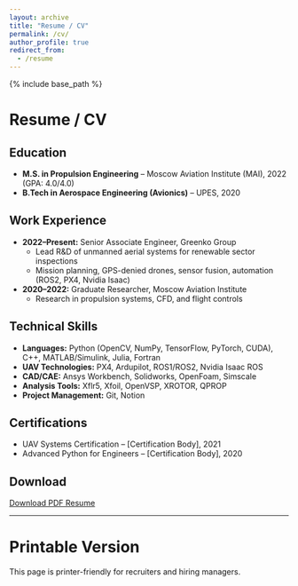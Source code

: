 ```yaml
---
layout: archive
title: "Resume / CV"
permalink: /cv/
author_profile: true
redirect_from:
  - /resume
---
```


{% include base_path %}

# Resume / CV

## Education
- **M.S. in Propulsion Engineering** – Moscow Aviation Institute (MAI), 2022 (GPA: 4.0/4.0)
- **B.Tech in Aerospace Engineering (Avionics)** – UPES, 2020

## Work Experience
- **2022–Present:** Senior Associate Engineer, Greenko Group
  - Lead R&D of unmanned aerial systems for renewable sector inspections
  - Mission planning, GPS-denied drones, sensor fusion, automation (ROS2, PX4, Nvidia Isaac)
- **2020–2022:** Graduate Researcher, Moscow Aviation Institute
  - Research in propulsion systems, CFD, and flight controls

## Technical Skills
- **Languages:** Python (OpenCV, NumPy, TensorFlow, PyTorch, CUDA), C++, MATLAB/Simulink, Julia, Fortran
- **UAV Technologies:** PX4, Ardupilot, ROS1/ROS2, Nvidia Isaac ROS
- **CAD/CAE:** Ansys Workbench, Solidworks, OpenFoam, Simscale
- **Analysis Tools:** Xflr5, Xfoil, OpenVSP, XROTOR, QPROP
- **Project Management:** Git, Notion

## Certifications
- UAV Systems Certification – [Certification Body], 2021
- Advanced Python for Engineers – [Certification Body], 2020

## Download
[Download PDF Resume](/resume.pdf)

---

# Printable Version

This page is printer-friendly for recruiters and hiring managers.
